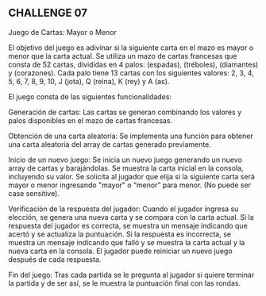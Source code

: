 ## CHALLENGE 07
Juego de Cartas: Mayor o Menor

El objetivo del juego es adivinar si la siguiente carta en el mazo es mayor o menor que la carta actual. Se utiliza un mazo de cartas francesas que consta de 52 cartas, divididas en 4 palos: (espadas), (tréboles), (diamantes) y (corazones). Cada palo tiene 13 cartas con los siguientes valores: 2, 3, 4, 5, 6, 7, 8, 9, 10, J (jota), Q (reina), K (rey) y A (as).

El juego consta de las siguientes funcionalidades:

Generación de cartas: Las cartas se generan combinando los valores y palos disponibles en el mazo de cartas francesas.

Obtención de una carta aleatoria: Se implementa una función para obtener una carta aleatoria del array de cartas generado previamente.

Inicio de un nuevo juego: Se inicia un nuevo juego generando un nuevo array de cartas y barajándolas. Se muestra la carta inicial en la consola, incluyendo su valor. Se solicita al jugador que elija si la siguiente carta será mayor o menor ingresando "mayor" o “menor” para menor. (No puede ser case sensitive).

Verificación de la respuesta del jugador: Cuando el jugador ingresa su elección, se genera una nueva carta y se compara con la carta actual. Si la respuesta del jugador es correcta, se muestra un mensaje indicando que acertó y se actualiza la puntuación. Si la respuesta es incorrecta, se muestra un mensaje indicando que falló y se muestra la carta actual y la nueva carta en la consola. El jugador puede reiniciar un nuevo juego después de cada respuesta.

Fin del juego: Tras cada partida se le pregunta al jugador si quiere terminar la partida y de ser así, se le muestra la puntuación final con las rondas.
